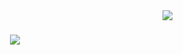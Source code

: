 <img align="right" src="?page_id=AanchalMakhija.AanchalMakhija"/>
<h1 align="center">
<a href="">
<img  src="right" src=" http://readme-typing-svg.herokuapp.com?font=Sedan&pause=1000&random=false&width=435&lines=Aanchal+Makhija;"/>
</a>
</h1>


<!--
**AanchalMakhija/AanchalMakhija** is a ✨ _special_ ✨ repository because its `README.md` (this file) appears on your GitHub profile.

Here are some ideas to get you started:


- 🌱 I’m currently learning on Aws
- 📫 How to reach me: aanchal.makhija999@gmail.com

